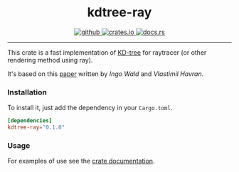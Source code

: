 <h1 align="center">
    kdtree-ray
</h1>
<p align="center">
   <a href="https://github.com/flomonster/kdtree-ray/actions">
      <img src="https://github.com/flomonster/kdtree-ray/workflows/Build/badge.svg" alt="github">
   </a>
   <a href="https://crates.io/crates/kdtree-ray">
      <img src="https://img.shields.io/crates/v/kdtree-ray.svg" alt="crates.io">
   </a>
   <a href="https://docs.rs/kdtree-ray">
      <img src="https://docs.rs/kdtree-ray/badge.svg" alt="docs.rs">
   </a>
</p>
<hr>

This crate is a fast implementation of [KD-tree](https://en.wikipedia.org/wiki/K-d_tree)
for raytracer (or other rendering method using ray).

It's based on this [paper](http://www.irisa.fr/prive/kadi/Sujets_CTR/kadi/Kadi_sujet2_article_Kdtree.pdf) written by *Ingo Wald* and *Vlastimil Havran*.

### Installation

To install it, just add the dependency in your `Cargo.toml`.

```toml
[dependencies]
kdtree-ray="0.1.0"
```

### Usage

For examples of use see the [crate documentation](https://docs.rs/kdtree-ray).
